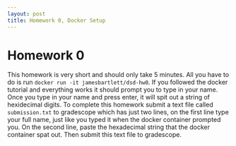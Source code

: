```yaml
---
layout: post
title: Homework 0, Docker Setup
---
```


# Homework 0
This homework is very short and should only take 5 minutes. All you have to do is run ```docker run -it jamesbartlett/dsd-hw0```. If you followed the docker tutorial and everything works it should prompt you to type in your name. Once you type in your name and press enter, it will spit out a string of hexidecimal digits. To complete this homework submit a text file called ```submission.txt``` to gradescope which has just two lines, on the first line type your full name, just like you typed it when the docker container prompted you. On the second line, paste the hexadecimal string that the docker container spat out. Then submit this text file to gradescope.
